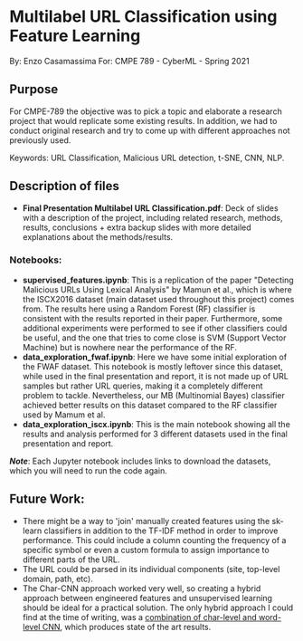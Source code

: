 # Multilabel URL Classification using Feature Learning
By: Enzo Casamassima
For: CMPE 789 - CyberML - Spring 2021

## Purpose

For CMPE-789 the objective was to pick a topic and elaborate a research project that would replicate some existing results. In addition, we had to conduct original research and try to come up with different approaches not previously used.

Keywords: URL Classification, Malicious URL detection, t-SNE, CNN, NLP.

## Description of files

* **Final Presentation Multilabel URL Classification.pdf**: Deck of slides with a description of the project, including related research, methods, results, conclusions + extra backup slides with more detailed explanations about the methods/results.

### Notebooks:
* **supervised_features.ipynb**: This is a replication of the paper "Detecting Malicious URLs Using Lexical Analysis" by Mamun et al., which is where the ISCX2016 dataset (main dataset used throughout this project) comes from. The results here using a Random Forest (RF) classifier is consistent with the results reported in their paper. Furthermore, some additional experiments were performed to see if other classifiers could be useful, and the one that tries to come close is SVM (Support Vector Machine) but is nowhere near the performance of the RF.
* **data_exploration_fwaf.ipynb**: Here we have some initial exploration of the FWAF dataset. This notebook is mostly leftover since this dataset, while used in the final presentation and report, it is not made up of URL samples but rather URL queries, making it a completely different problem to tackle. Nevertheless, our MB (Multinomial Bayes) classifier achieved better results on this dataset compared to the RF classifier used by Mamum et al.
* **data_exploration_iscx.ipynb**: This is the main notebook showing all the results and analysis performed for 3 different datasets used in the final presentation and report.

***Note***: Each Jupyter notebook includes links to download the datasets, which you will need to run the code again.

## Future Work:
* There might be a way to 'join' manually created features using the sk-learn classifiers in addition to the TF-IDF method in order to improve performance. This could include a column counting the frequency of a specific symbol or even a custom formula to assign importance to different parts of the URL.
* The URL could be parsed in its individual components (site, top-level domain, path, etc).
* The Char-CNN approach worked very well, so creating a hybrid approach between engineered features and unsupervised learning should be ideal for a practical solution. The only hybrid approach I could find at the time of writing, was a [combination of char-level and word-level CNN](http://arxiv.org/abs/1802.03162), which produces state of the art results.